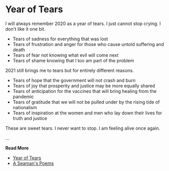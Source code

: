 # Year of Tears


I will always remember 2020 as a year of tears.  I just cannot stop crying. 
I don't like it one bit.

- Tears of sadness for everything that was lost
- Tears of frustration and anger for those who cause untold suffering and death
- Tears of fear not knowing what evil will come next
- Tears of shame knowing that I too am part of the problem

2021 still brings me to tears but for entirely different reasons.

- Tears of hope that the government will not crash and burn
- Tears of joy that prosperity and justice may be more equally shared
- Tears of anticipation for the vaccines that will bring healing from the pandemic
- Tears of gratitude that we will not be pulled under by the rising tide of nationalism
- Tears of inspiration at the women and men who lay down their lives for truth and justice

These are sweet tears.  I never want to stop.   I am feeling alive once again.


...

**Read More**

* [Year of Tears](https://seamansguide.com/book/poem/Tears.md)
* [A Seaman's Poems](https://seamansguide.com/book/poem)

